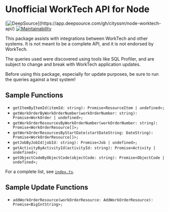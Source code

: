 # Unofficial WorkTech API for Node

[![DeepSource](https://app.deepsource.com/gh/cityssm/node-worktech-api.svg/?label=active+issues&show_trend=true&token=dXtpnezfJ8MzuRxb95LrmLA_)](https://app.deepsource.com/gh/cityssm/node-worktech-api/)
[![Maintainability](https://api.codeclimate.com/v1/badges/92c881705b023008cde1/maintainability)](https://codeclimate.com/github/cityssm/node-worktech-api/maintainability)

This package assists with integrations between WorkTech and other systems.
It is not meant to be a complete API, and it is not endorsed by WorkTech.

The queries used were discovered using tools like SQL Profiler,
and are subject to change and break with WorkTech application updates.

Before using this package, especially for update purposes,
be sure to run the queries against a test system!

## Sample Functions

- `getItemByItemId(itemId: string): Promise<ResourceItem | undefined>;`
- `getWorkOrderByWorkOrderNumber(workOrderNumber: string): Promise<WorkOrder | undefined>;`
- `getWorkOrderResourcesByWorkOrderNumber(workOrderNumber: string): Promise<WorkOrderResource[]>;`
- `getWorkOrderResourcesByStartDate(startDateString: DateString): Promise<WorkOrderResource[]>;`
- `getJobByJobId(jobId: string): Promise<Job | undefined>;`
- `getActivityByActivityId(activityId: string): Promise<Activity | undefined>;`
- `getObjectCodeByObjectCode(objectCode: string): Promise<ObjectCode | undefined>;`

For a complete list,
see [`index.ts`](https://github.com/cityssm/node-worktech-api/blob/main/index.ts).

## Sample Update Functions

- `addWorkOrderResource(workOrderResource: AddWorkOrderResource): Promise<BigIntString>;`
